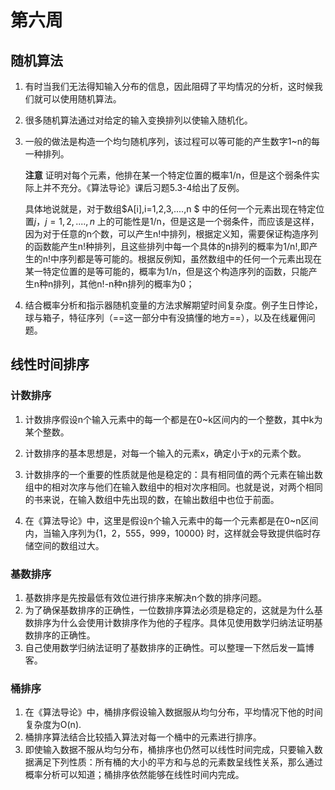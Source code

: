 # 第六周

##  随机算法

1. 有时当我们无法得知输入分布的信息，因此阻碍了平均情况的分析，这时候我们就可以使用随机算法。

2. 很多随机算法通过对给定的输入变换排列以使输入随机化。

3. 一般的做法是构造一个均匀随机序列，该过程可以等可能的产生数字1~n的每一种排列。

   **注意** 证明对每个元素，他排在某一个特定位置的概率1/n，但是这个弱条件实际上并不充分。《算法导论》课后习题5.3-4给出了反例。

   具体地说就是，对于数组$A[i],i=1,2,3,....,n $ 中的任何一个元素出现在特定位置$j，j=1,2,....,n$ 上的可能性是1/n，但是这是一个弱条件，而应该是这样，因为对于任意的n个数，可以产生n!中排列，根据定义知，需要保证构造序列的函数能产生n!种排列，且这些排列中每一个具体的n排列的概率为1/n!,即产生的n!中序列都是等可能的。根据反例知，虽然数组中的任何一个元素出现在某一特定位置的是等可能的，概率为1/n，但是这个构造序列的函数，只能产生n种n排列，其他n!-n种n排列的概率为0；

4. 结合概率分析和指示器随机变量的方法求解期望时间复杂度。例子生日悖论，球与箱子，特征序列（==这一部分中有没搞懂的地方==），以及在线雇佣问题。

##  线性时间排序

### 计数排序

1. 计数排序假设n个输入元素中的每一个都是在0~k区间内的一个整数，其中k为某个整数。

2. 计数排序的基本思想是，对每一个输入的元素x，确定小于x的元素个数。

3. 计数排序的一个重要的性质就是他是稳定的：具有相同值的两个元素在输出数组中的相对次序与他们在输入数组中的相对次序相同。也就是说，对两个相同的书来说，在输入数组中先出现的数，在输出数组中也位于前面。

4. 在《算法导论》中，这里是假设n个输入元素中的每一个元素都是在0~n区间内，当输入序列为$\{1 ，2 ，555 ，999 ，10000\}$ 时，这样就会导致提供临时存储空间的数组过大。

### 基数排序

1. 基数排序是先按最低有效位进行排序来解决n个数的排序问题。
2. 为了确保基数排序的正确性，一位数排序算法必须是稳定的，这就是为什么基数排序为什么会使用计数排序作为他的子程序。具体见使用数学归纳法证明基数排序的正确性。
3. 自己使用数学归纳法证明了基数排序的正确性。可以整理一下然后发一篇博客。

### 桶排序

1. 在《算法导论》中，桶排序假设输入数据服从均匀分布，平均情况下他的时间复杂度为O(n).
2. 桶排序算法结合比较插入算法对每一个桶中的元素进行排序。
3. 即使输入数据不服从均匀分布，桶排序也仍然可以线性时间完成，只要输入数据满足下列性质：所有桶的大小的平方和与总的元素数呈线性关系，那么通过概率分析可以知道；桶排序依然能够在线性时间内完成。

